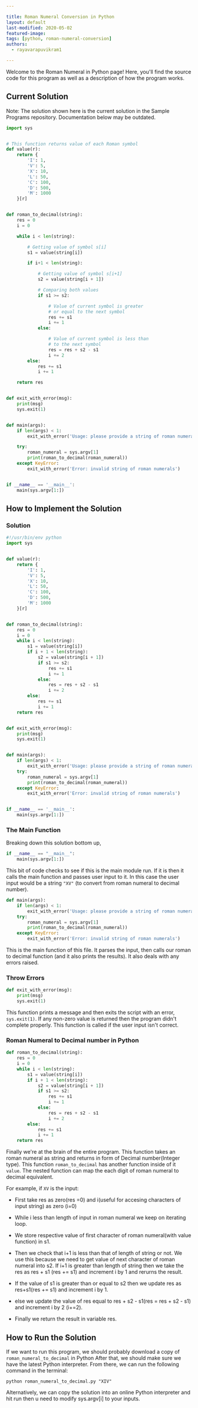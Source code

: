 ```yaml
---

title: Roman Numeral Conversion in Python
layout: default
last-modified: 2020-05-02
featured-image: 
tags: [python, roman-numeral-conversion]
authors:
  - rayavarapuvikram1

---
```


Welcome to the Roman Numeral in Python page! Here, you'll find the source code for this program as well as a description of how the program works.

## Current Solution

Note: The solution shown here is the current solution in the Sample Programs repository. Documentation below may be outdated.

```Python
import sys


# This function returns value of each Roman symbol
def value(r):
    return {
        'I': 1,
        'V': 5,
        'X': 10,
        'L': 50,
        'C': 100,
        'D': 500,
        'M': 1000
    }[r]


def roman_to_decimal(string):
    res = 0
    i = 0

    while i < len(string):

        # Getting value of symbol s[i]
        s1 = value(string[i])

        if i+1 < len(string):

            # Getting value of symbol s[i+1]
            s2 = value(string[i + 1])

            # Comparing both values
            if s1 >= s2:

                # Value of current symbol is greater
                # or equal to the next symbol
                res += s1
                i += 1
            else:

                # Value of current symbol is less than
                # to the next symbol
                res = res + s2 - s1
                i += 2
        else:
            res += s1
            i += 1

    return res


def exit_with_error(msg):
    print(msg)
    sys.exit(1)


def main(args):
    if len(args) < 1:
        exit_with_error('Usage: please provide a string of roman numerals')

    try:
        roman_numeral = sys.argv[1]
        print(roman_to_decimal(roman_numeral))
    except KeyError:
        exit_with_error('Error: invalid string of roman numerals')


if __name__ == '__main__':
    main(sys.argv[1:])

```

## How to Implement the Solution

### Solution

```python
#!/usr/bin/env python
import sys


def value(r):
    return {
        'I': 1,
        'V': 5,
        'X': 10,
        'L': 50,
        'C': 100,
        'D': 500,
        'M': 1000
    }[r]


def roman_to_decimal(string):
    res = 0
    i = 0
    while i < len(string):
        s1 = value(string[i])
        if i + 1 < len(string):
            s2 = value(string[i + 1])
            if s1 >= s2:
                res += s1
                i += 1
            else:
                res = res + s2 - s1
                i += 2
        else:
            res += s1
            i += 1
    return res


def exit_with_error(msg):
    print(msg)
    sys.exit(1)


def main(args):
    if len(args) < 1:
        exit_with_error('Usage: please provide a string of roman numerals')
    try:
        roman_numeral = sys.argv[1]
        print(roman_to_decimal(roman_numeral))
    except KeyError:
        exit_with_error('Error: invalid string of roman numerals')


if __name__ == '__main__':
    main(sys.argv[1:])


```

### The Main Function

Breaking down this solution bottom up,

```python
if __name__ == "__main__":
    main(sys.argv[1:])
```

This bit of code checks to see if this is the main module run. If it is then it calls the main
function and passes user input to it. In this case the user input would be a string `"XV"` (to convert from roman numeral to decimal number).

```python
def main(args):
    if len(args) < 1:
        exit_with_error('Usage: please provide a string of roman numerals')
    try:
        roman_numeral = sys.argv[1]
        print(roman_to_decimal(roman_numeral))
    except KeyError:
        exit_with_error('Error: invalid string of roman numerals')
```

This is the main function of this file. It parses the input, then calls our roman to decimal function
(and it also prints the results). It also deals with any errors raised.

### Throw Errors

```python
def exit_with_error(msg):
    print(msg)
    sys.exit(1)
```

This function prints a message and then exits the script with an error, `sys.exit(1)`.
If any non-zero value is returned then the program didn't complete properly.
This function is called if the user input isn't correct.

### Roman Numeral to Decimal number in Python

```python
def roman_to_decimal(string):
    res = 0
    i = 0
    while i < len(string):
        s1 = value(string[i])
        if i + 1 < len(string):
            s2 = value(string[i + 1])
            if s1 >= s2:
                res += s1
                i += 1
            else:
                res = res + s2 - s1
                i += 2
        else:
            res += s1
            i += 1
    return res
```

Finally we're at the brain of the entire program. This function takes an roman numeral as string
and returns in form of Decimal number(Integer type). This function `roman_to_decimal` has another function inside of it `value`. The nested function can map the each digit of roman numeral to decimal equivalent. 

For example, if `XV` is the input:

* First take res as zero(res =0) and i(useful for accesing characters of input string) as zero (i=0)

* While i less than length of input in roman numeral we keep on iterating loop.

* We store respective value of first character of roman numeral(with value function) in s1.

* Then we check that i+1 is less than that of length of string or not. We use this because we need to get value of next character of roman numeral into s2. If i+1 is greater than length of string then we take the res as res + s1 (res += s1) and increment i by 1 and rerurns the result.

* If the value of s1 is greater than or equal to s2 then we update res as res+s1(res += s1) and increment i by 1.

* else we update the value of res equal to res + s2 - s1(res = res + s2 - s1) and increment i by 2 (i+=2).

* Finally we return the result in variable res.


## How to Run the Solution

If we want to run this program, we should probably download a copy of `roman_numeral_to_decimal` in Python
After that, we should make sure we have the latest Python interpreter.
From there, we can run the following command in the terminal:

`python roman_numeral_to_decimal.py "XIV"`

Alternatively, we can copy the solution into an online Python interpreter and hit run then u need to modify sys.argv[i] to your inputs.
